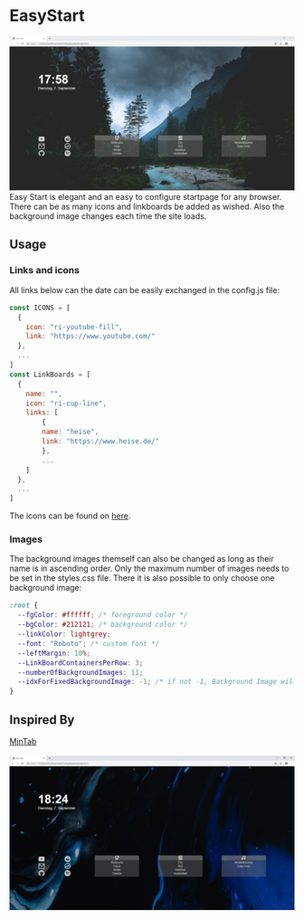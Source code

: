 # EasyStart
![Example1](imgs/Example1.PNG)
Easy Start is elegant and an easy to configure startpage for any browser. <br>
There can be as many icons and linkboards be added as wished. Also the background image changes each time the site loads.
## Usage
### Links and icons
All links below can the date can be easily exchanged in the config.js file: <br>
```javascript
const ICONS = [
  {
    icon: "ri-youtube-fill",
    link: "https://www.youtube.com/"
  }, 
  ...
]
const LinkBoards = [
  {
    name: "",
    icon: "ri-cup-line",
    links: [
        {
        name: "heise",
        link: "https://www.heise.de/"
        },
        ...
    ]
  },
  ...
]
```
The icons can be found on [here](https://remixicon.com/). 
### Images
The background images themself can also be changed as long as their name is in ascending order. Only the maximum number of images needs to be set in the styles.css file. There it is also possible to only choose one background image:
```css
:root {
  --fgColor: #ffffff; /* foreground color */
  --bgColor: #212121; /* background color */
  --linkColor: lightgrey;
  --font: "Roboto"; /* custom font */
  --leftMargin: 10%;
  --LinkBoardContainersPerRow: 3;
  --numberOfBackgroundImages: 11;
  --idxForFixedBackgroundImage: -1; /* if not -1, Background Image will be fixed to certain index */ 
}
```
## Inspired By
[MinTab](https://github.com/lr-tech/MinTab) <br><br>
![Example2](imgs/Example2.PNG)
